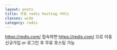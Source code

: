 ```yaml
---
layout: posts
title: 무료 redis hosting 서비스
classes: wide
category: redis
---
```


https://redis.com/ 접속하면 https://redis.com/ 으로 이동  
신규가입 or 로그인 후 무료 호스팅 가능